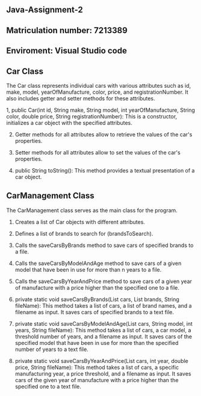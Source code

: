 
## Java-Assignment-2
## Matriculation number: 7213389
## Enviroment: Visual Studio code

## Car Class
The Car class represents individual cars with various attributes such as id, make, model, yearOfManufacture, color, price, and registrationNumber. It also includes getter and setter methods for these attributes.

1, public Car(int id, String make, String model, int yearOfManufacture, String color, double price, String registrationNumber): This is a constructor, initializes a car object with the specified attributes.

2. Getter methods for all attributes allow to retrieve the values of the car's properties.

3. Setter methods for all attributes allow to set the values of the car's properties.

4.  public String toString(): This method provides a textual presentation of a car object.


## CarManagement Class
The CarManagement class serves as the main class for the program. 

1. Creates a list of Car objects with different attributes.

2. Defines a list of brands to search for (brandsToSearch).

3. Calls the saveCarsByBrands method to save cars of specified brands to a file.

4. Calls the saveCarsByModelAndAge method to save cars of a given model that have been in use for more than n years to a file.

5. Calls the saveCarsByYearAndPrice method to save cars of a given year of manufacture with a price higher than the specified one to a file.

6. private static void saveCarsByBrands(List<Car> cars, List<String> brands, String fileName): This method takes a list of cars, a list of brand names, and a filename as input. It saves cars of specified brands to a text file.

7. private static void saveCarsByModelAndAge(List<Car> cars, String model, int years, String fileName): This method takes a list of cars, a car model, a threshold number of years, and a filename as input. It saves cars of the specified model that have been in use for more than the specified number of years to a text file.

8. private static void saveCarsByYearAndPrice(List<Car> cars, int year, double price, String fileName): This method takes a list of cars, a specific manufacturing year, a price threshold, and a filename as input. It saves cars of the given year of manufacture with a price higher than the specified one to a text file.
